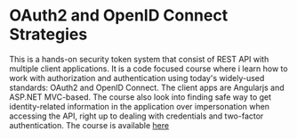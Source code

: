 
# OAuth2 and OpenID Connect Strategies

This is a hands-on security token system that consist of REST API with multiple client applications. It is a code focused course where i learn how to work with authorization and authentication using today's widely-used standards: OAuth2 and OpenID Connect. The client apps are Angularjs and ASP.NET MVC-based. The course also look into finding safe way to get identity-related information in the application over impersonation when accessing the API, right up to dealing with credentials and two-factor authentication. 
The course is available [here](https://app.pluralsight.com/library/courses/oauth2-openid-connect-angular-aspdotnet/description "PluralSight")
